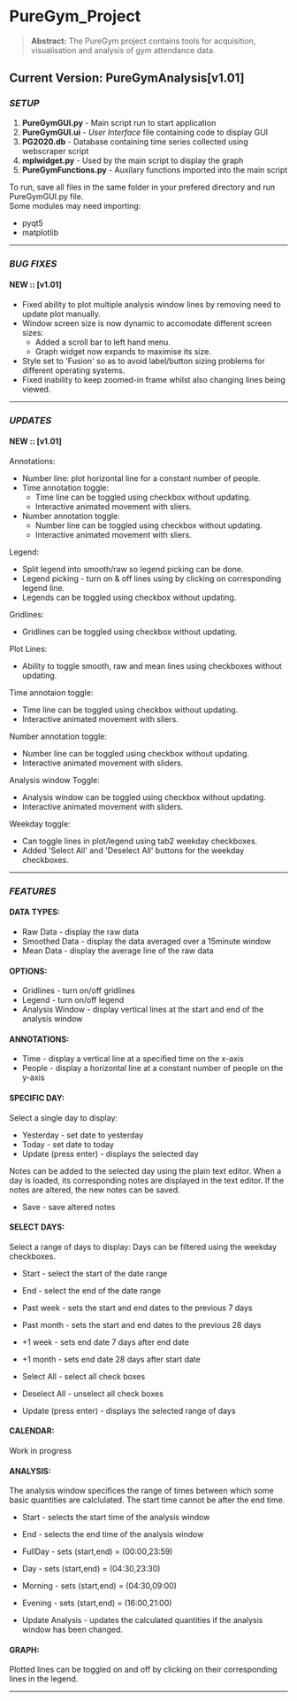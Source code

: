 # PureGym_Project

> **Abstract:** The PureGym project contains tools for acquisition, visualisation and analysis of gym attendance data.

## Current Version: PureGymAnalysis[v1.01]
### _SETUP_
1. **PureGymGUI.py** - Main script run to start application
2. **PureGymGUI.ui** - _User Interface_ file containing code to display GUI
3. **PG2020.db** - Database containing time series collected using webscraper script
4. **mplwidget.py** - Used by the main script to display the graph
5. **PureGymFunctions.py** - Auxilary functions imported into the main script

To run, save all files in the same folder in your prefered directory and run PureGymGUI.py file.\
Some modules may need importing:
 - pyqt5
 - matplotlib

---

### _BUG FIXES_
#### NEW :: [v1.01]
- Fixed ability to plot multiple analysis window lines by removing need to update plot manually.
- Window screen size is now dynamic to accomodate different screen sizes:
  - Added a scroll bar to left hand menu.
  - Graph widget now expands to maximise its size.
- Style set to 'Fusion' so as to avoid label/button sizing problems for different operating systems.
- Fixed inability to keep zoomed-in frame whilst also changing lines being viewed.

---

### _UPDATES_
#### NEW :: [v1.01]

Annotations:  
- Number line: plot horizontal line for a constant number of people.
- Time annotation toggle: 
  - Time line can be toggled using checkbox without updating.
  - Interactive animated movement with sliers.
- Number annotation toggle: 
  -	Number line can be toggled using checkbox without updating.
  - Interactive animated movement with sliers.
  
Legend: 
- Split legend into smooth/raw so legend picking can be done.
- Legend picking - turn on & off lines using by clicking on corresponding legend line.
- Legends can be toggled using checkbox without updating.

Gridlines:
- Gridlines can be toggled using checkbox without updating.

Plot Lines: 
- Ability to toggle smooth, raw and mean lines using checkboxes without updating.
  
Time annotaion toggle: 
- Time line can be toggled using checkbox without updating.
- Interactive animated movement with sliers.

Number annotation toggle: 
- Number line can be toggled using checkbox without updating.
- Interactive animated movement with sliders.

Analysis window Toggle: 
- Analysis window can be toggled using checkbox without updating.
- Interactive animated movement with sliders.

Weekday toggle: 
- Can toggle lines in plot/legend using tab2 weekday checkboxes.
- Added 'Select All' and 'Deselect All' buttons for the weekday checkboxes.

---

### _FEATURES_
#### DATA TYPES:

 * Raw Data - display the raw data
 * Smoothed Data  - display the data averaged over a 15minute window
 * Mean Data - display the average line of the raw data



#### OPTIONS:

 * Gridlines - turn on/off gridlines
 * Legend - turn on/off legend
 * Analysis Window - display vertical lines at the start and end of the analysis window



#### ANNOTATIONS:

 * Time - display a vertical line at a specified time on the x-axis
 * People - display a horizontal line at a constant number of people on the y-axis



#### SPECIFIC DAY:

Select a single day to display:
 * Yesterday - set date to yesterday
 * Today - set date to today
 * Update (press enter) - displays the selected day

Notes can be added to the selected day using the plain text editor.
When a day is loaded, its corresponding notes are displayed in the text editor.
If the notes are altered, the new notes can be saved.
 * Save - save altered notes




#### SELECT DAYS:

Select a range of days to display:
Days can be filtered using the weekday checkboxes.

 * Start - select the start of the date range
 * End - select the end of the date range

 * Past week - sets the start and end dates to the previous 7 days
 * Past month - sets the start and end dates to the previous 28 days
 * +1 week - sets end date 7 days after end date
 * +1 month - sets end date 28 days after start date
 
 * Select All - select all check boxes
 * Deselect All - unselect all check boxes

 * Update (press enter) - displays the selected range of days



#### CALENDAR:
Work in progress



#### ANALYSIS:

The analysis window specifices the range of times between which some basic quantities are calclulated.
The start time cannot be after the end time.

 * Start - selects the start time of the analysis window
 * End - selects the end time of the analysis window

 * FullDay - sets (start,end) = (00:00,23:59)
 * Day - sets (start,end) = (04:30,23:30)
 * Morning - sets (start,end) = (04:30,09:00)
 * Evening - sets (start,end) = (16:00,21:00)
 
 * Update Analysis - updates the calculated quantities if the analysis window has been changed.
 
 #### GRAPH:
 
 Plotted lines can be toggled on and off by clicking on their corresponding lines in the legend.
 
---
